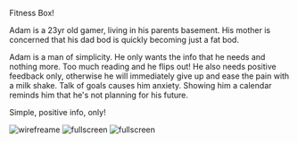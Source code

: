 Fitness Box!

Adam is a 23yr old gamer, living in his parents basement. His mother is concerned that his dad bod is quickly becoming just a fat bod. 



Adam is a man of simplicity. He only wants the info that he needs and nothing more. Too much reading and he flips out! He also needs positive feedback only, otherwise he will immediately give up and ease the pain with a milk shake. Talk of goals causes him anxiety. Showing him a calendar reminds him that he's not planning for his future. 

Simple, positive info, only! 



![wirefreame]('./wireframe.md')
![fullscreen]('./finished-mobile.md')
![fullscreen]('./finished-fullscreen.md')